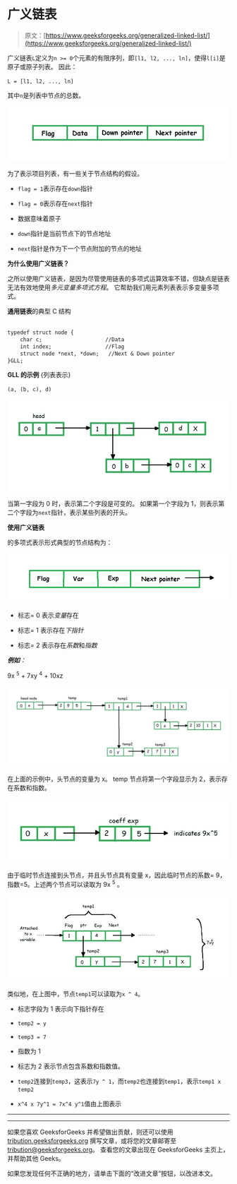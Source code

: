 # 广义链表

> 原文：[https://www.geeksforgeeks.org/generalized-linked-list/](https://www.geeksforgeeks.org/generalized-linked-list/)

广义链表`L`定义为`n >= 0`个元素的有限序列，即`[l1, l2, ..., ln]`，使得`l[i]`是原子或原子列表。 因此：

`L = [l1, l2, ..., ln]`

其中`n`是列表中节点的总数。

![](img/791b25086c8a255668b749cfe678d8db.png)

为了表示项目列表，有一些关于节点结构的假设。

*   `flag = 1`表示存在`down`指针

*   `flag = 0`表示存在`next`指针

*   数据意味着原子

*   `down`指针是当前节点下的节点地址

*   `next`指针是作为下一个节点附加的节点的地址

**为什么使用广义链表？**

之所以使用广义链表，是因为尽管使用链表的多项式运算效率不错，但缺点是链表无法有效地使用*多元变量多项式方程*。 它帮助我们用元素列表表示多变量多项式。

**通用链表**的典型 C 结构

```

typedef struct node { 
    char c;                    //Data 
    int index;                 //Flag 
    struct node *next, *down;   //Next & Down pointer 
}GLL; 

```

**GLL 的示例** {列表表示}

`(a, (b, c), d)`

![](img/f06d1052afeca25d6f694deb93038e59.png)

当第一字段为 0 时，表示第二个字段是可变的。 如果第一个字段为 1，则表示第二个字段为`next`指针，表示某些列表的开头。

**使用广义链表**

的多项式表示形式典型的节点结构为：

![](img/80c740a0bdf2dee04b8bbb9f55d2e20d.png)

*   标志= 0 表示*变量*存在

*   标志= 1 表示存在*下指针*

*   标志= 2 表示存在*系数*和*指数*

***例如**：*

9x <sup>5</sup> + 7xy <sup>4</sup> + 10xz

![](img/ccc9af1cf17a34bd12962a31deab757b.png)

在上面的示例中，头节点的变量为 x。 temp 节点将第一个字段显示为 2，表示存在系数和指数。

![](img/e92d88bd318dfb248401c9a7f06fc30a.png)

由于临时节点连接到头节点，并且头节点具有变量 x，因此临时节点的系数= 9，指数=5。上述两个节点可以读取为 9x <sup>5</sup> 。

![](img/d8d96767a4428a23cf730df5298228aa.png)

类似地，在上图中，节点`temp1`可以读取为`x ^ 4`。

*   标志字段为 1 表示向下指针存在

*   `temp2 = y`

*   `temp3 = 7`

*   指数为 1

*   标志为 2 表示节点包含系数和指数值。

*   `temp2`连接到`temp3`，这表示`7y ^ 1`，而`temp2`也连接到`temp1`，表示`temp1 x temp2`

*   `x^4 x 7y^1 = 7x^4 y^1`值由上图表示



* * *

* * *

如果您喜欢 GeeksforGeeks 并希望做出贡献，则还可以使用 [tribution.geeksforgeeks.org](https://contribute.geeksforgeeks.org/) 撰写文章，或将您的文章邮寄至 tribution@geeksforgeeks.org。 查看您的文章出现在 GeeksforGeeks 主页上，并帮助其他 Geeks。

如果您发现任何不正确的地方，请单击下面的“改进文章”按钮，以改进本文。